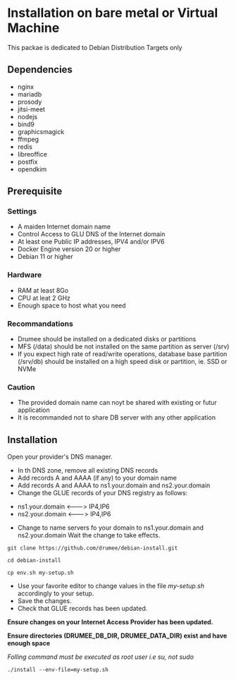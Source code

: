 # Installation on bare metal or Virtual Machine 
This packae is dedicated to Debian Distribution Targets only

## Dependencies
- nginx
- mariadb
- prosody
- jitsi-meet
- nodejs
- bind9
- graphicsmagick
- ffmpeg
- redis
- libreoffice
- postfix
- opendkim

## Prerequisite
### Settings
- A maiden Internet domain name
- Control Access to GLU DNS of the Internet domain
- At least one Public IP addresses, IPV4 and/or IPV6
- Docker Engine version 20 or higher
- Debian 11 or higher

### Hardware
- RAM at least 8Go
- CPU at leat 2 GHz
- Enough space to host what you need

### Recommandations
- Drumee should be installed on a dedicated disks or partitions
- MFS (/data) should be not installed on the same partition as server (/srv)
- If you expect high rate of read/write operations, database base partition (/srv/db) should be installed on a high speed disk or partition, ie. SSD or NVMe

### Caution
- The provided domain name can noyt be shared with existing or futur application
- It is recommanded not to share DB server with any other application

## Installation 
Open your provider's DNS manager.
- In th DNS zone, remove all existing DNS records
- Add records A and AAAA (if any) to your domain name
- Add records A and AAAA to ns1.your.domain and ns2.your.domain 
- Change the GLUE records of your DNS registry as follows: 
* ns1.your.domain <---> IP4,IP6
* ns2.your.domain <---> IP4,IP6
- Change to name servers fo your domain to ns1.your.domain and ns2.your.domain
Wait the change to take effects. 

```console
git clone https://github.com/drumee/debian-install.git
```

```console
cd debian-install
```

```console
cp env.sh my-setup.sh
```

- Use your favorite editor to change values in the file *my-setup.sh* accordingly to your setup. 
- Save the changes. 
- Check that GLUE records has been updated.

**Ensure changes on your Internet Access Provider has been updated.**

**Ensure directories (DRUMEE_DB_DIR, DRUMEE_DATA_DIR) exist and have enough space**

*Folling command must be executed as root user i.e su, not sudo*
```console
./install --env-file=my-setup.sh
```
